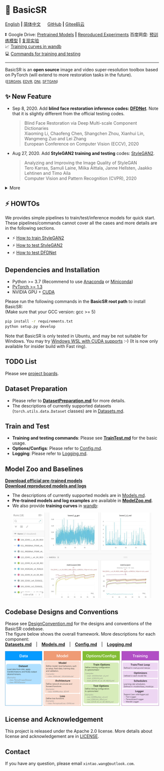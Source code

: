 # :rocket: BasicSR

[English](README.md) **|** [简体中文](README_CN.md) &emsp; [GitHub](https://github.com/xinntao/BasicSR) **|** [Gitee码云](https://gitee.com/xinntao/BasicSR)

:arrow_double_down: Google Drive: [Pretrained Models](https://drive.google.com/drive/folders/15DgDtfaLASQ3iAPJEVHQF49g9msexECG?usp=sharing) **|** [Reproduced Experiments](https://drive.google.com/drive/folders/1XN4WXKJ53KQ0Cu0Yv-uCt8DZWq6uufaP?usp=sharing)
百度网盘: [预训练模型](https://pan.baidu.com/s/1R6Nc4v3cl79XPAiK0Toe7g) **|** [复现实验](https://pan.baidu.com/s/1UElD6q8sVAgn_cxeBDOlvQ) <br>
:chart_with_upwards_trend: [Training curves in wandb](https://app.wandb.ai/xintao/basicsr) <br>
:computer: [Commands for training and testing](docs/TrainTest.md)

---

BasicSR is an **open source** image and video super-resolution toolbox based on PyTorch (will extend to more restoration tasks in the future).<br>
<sub>([ESRGAN](https://github.com/xinntao/ESRGAN), [EDVR](https://github.com/xinntao/EDVR), [DNI](https://github.com/xinntao/DNI), [SFTGAN](https://github.com/xinntao/SFTGAN))</sub>

## :sparkles: New Feature

- Sep 8, 2020. Add **blind face restoration inference codes: [DFDNet](https://github.com/csxmli2016/DFDNet)**. Note that it is slightly different from the official testing codes.
   > Blind Face Restoration via Deep Multi-scale Component Dictionaries <br>
   > Xiaoming Li, Chaofeng Chen, Shangchen Zhou, Xianhui Lin, Wangmeng Zuo and Lei Zhang <br>
   > European Conference on Computer Vision (ECCV), 2020
- Aug 27, 2020. Add **StyleGAN2 training and testing** codes: [StyleGAN2](https://github.com/rosinality/stylegan2-pytorch).
   > Analyzing and Improving the Image Quality of StyleGAN <br>
   > Tero Karras, Samuli Laine, Miika Aittala, Janne Hellsten, Jaakko Lehtinen and Timo Aila <br>
   > Computer Vision and Pattern Recognition (CVPR), 2020

<details>
  <summary>More</summary>
<ul>
  <li>Aug 19, 2020. A brand-new BasicSR v1.0.0 online.</li>
</ul>
</details>

## :zap: HOWTOs

We provides simple pipelines to train/test/inference models for quick start.
These pipelines/commands cannot cover all the cases and more details are in the following sections.

- :zap: [How to train StyleGAN2](docs/HOWTOs.md#How-to-train-StyleGAN2)
- :zap: [How to test StyleGAN2](docs/HOWTOs.md#How-to-test-StyleGAN2)
- :zap: [How to test DFDNet](docs/HOWTOs.md#How-to-test-DFDNet)

## Dependencies and Installation

- Python >= 3.7 (Recommend to use [Anaconda](https://www.anaconda.com/download/#linux) or [Miniconda](https://docs.conda.io/en/latest/miniconda.html))
- [PyTorch >= 1.3](https://pytorch.org/)
- NVIDIA GPU + [CUDA](https://developer.nvidia.com/cuda-downloads)

Please run the following commands in the **BasicSR root path** to install BasicSR:<br>
(Make sure that your GCC version: gcc >= 5)

```bash
pip install -r requirements.txt
python setup.py develop
```

Note that BasicSR is only tested in Ubuntu, and may be not suitable for Windows. You may try [Windows WSL with CUDA supports](https://docs.microsoft.com/en-us/windows/win32/direct3d12/gpu-cuda-in-wsl) :-) (It is now only available for insider build with Fast ring).

## TODO List

Please see [project boards](https://github.com/xinntao/BasicSR/projects).

## Dataset Preparation

- Please refer to **[DatasetPreparation.md](docs/DatasetPreparation.md)** for more details.
- The descriptions of currently supported datasets (`torch.utils.data.Dataset` classes) are in [Datasets.md](docs/Datasets.md).

## Train and Test

- **Training and testing commands**: Please see **[TrainTest.md](docs/TrainTest.md)** for the basic usage.
- **Options/Configs**: Please refer to [Config.md](docs/Config.md).
- **Logging**: Please refer to [Logging.md](docs/Logging.md).

## Model Zoo and Baselines

**[Download official pre-trained models](https://drive.google.com/drive/folders/15DgDtfaLASQ3iAPJEVHQF49g9msexECG?usp=sharing)**<br>
**[Download reproduced models and logs](https://drive.google.com/drive/folders/1XN4WXKJ53KQ0Cu0Yv-uCt8DZWq6uufaP?usp=sharing)**

- The descriptions of currently supported models are in [Models.md](docs/Models.md).
- **Pre-trained models and log examples** are available in **[ModelZoo.md](docs/ModelZoo.md)**.
- We also provide **training curves** in [wandb](https://app.wandb.ai/xintao/basicsr):

<p align="center">
<a href="https://app.wandb.ai/xintao/basicsr" target="_blank">
   <img src="./assets/wandb.jpg" height="280">
</a></p>

## Codebase Designs and Conventions

Please see [DesignConvention.md](docs/DesignConvention.md) for the designs and conventions of the BasicSR codebase.<br>
The figure below shows the overall framework. More descriptions for each component: <br>
**[Datasets.md](docs/Datasets.md)**&emsp;|&emsp;**[Models.md](docs/Models.md)**&emsp;|&emsp;**[Config.md](Config.md)**&emsp;|&emsp;**[Logging.md](docs/Logging.md)**

![overall_structure](./assets/overall_structure.png)

## License and Acknowledgement

This project is released under the Apache 2.0 license.
More details about license and acknowledgement are in [LICENSE](LICENSE/README.md).

## Contact

If you have any question, please email `xintao.wang@outlook.com`.
